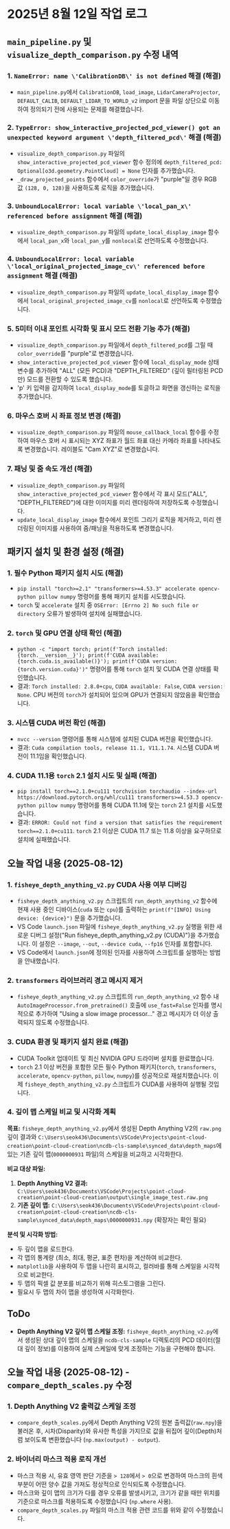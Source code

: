 # 2025년 8월 12일 작업 로그

## `main_pipeline.py` 및 `visualize_depth_comparison.py` 수정 내역

### 1. `NameError: name \'CalibrationDB\' is not defined` 해결 (해결)
- `main_pipeline.py`에서 `CalibrationDB`, `load_image`, `LidarCameraProjector`, `DEFAULT_CALIB`, `DEFAULT_LIDAR_TO_WORLD_v2` import 문을 파일 상단으로 이동하여 정의되기 전에 사용되는 문제를 해결했습니다.

### 2. `TypeError: show_interactive_projected_pcd_viewer() got an unexpected keyword argument \'depth_filtered_pcd\'` 해결 (해결)
- `visualize_depth_comparison.py` 파일의 `show_interactive_projected_pcd_viewer` 함수 정의에 `depth_filtered_pcd: Optional[o3d.geometry.PointCloud] = None` 인자를 추가했습니다.
- `_draw_projected_points` 함수에서 `color_override`가 "purple"일 경우 RGB 값 `(128, 0, 128)`을 사용하도록 로직을 추가했습니다.

### 3. `UnboundLocalError: local variable \'local_pan_x\' referenced before assignment` 해결 (해결)
- `visualize_depth_comparison.py` 파일의 `update_local_display_image` 함수에서 `local_pan_x`와 `local_pan_y`를 `nonlocal`로 선언하도록 수정했습니다.

### 4. `UnboundLocalError: local variable \'local_original_projected_image_cv\' referenced before assignment` 해결 (해결)
- `visualize_depth_comparison.py` 파일의 `update_local_display_image` 함수에서 `local_original_projected_image_cv`를 `nonlocal`로 선언하도록 수정했습니다.

### 5. 5미터 이내 포인트 시각화 및 표시 모드 전환 기능 추가 (해결)
- `visualize_depth_comparison.py` 파일에서 `depth_filtered_pcd`를 그릴 때 `color_override`를 "purple"로 변경했습니다.
- `show_interactive_projected_pcd_viewer` 함수에 `local_display_mode` 상태 변수를 추가하여 "ALL" (모든 PCD)과 "DEPTH_FILTERED" (깊이 필터링된 PCD만) 모드를 전환할 수 있도록 했습니다.
- \'p\' 키 입력을 감지하여 `local_display_mode`를 토글하고 화면을 갱신하는 로직을 추가했습니다.

### 6. 마우스 호버 시 좌표 정보 변경 (해결)
- `visualize_depth_comparison.py` 파일의 `mouse_callback_local` 함수를 수정하여 마우스 호버 시 표시되는 XYZ 좌표가 월드 좌표 대신 카메라 좌표를 나타내도록 변경했습니다. 레이블도 "Cam XYZ"로 변경했습니다.

### 7. 패닝 및 줌 속도 개선 (해결)
- `visualize_depth_comparison.py` 파일의 `show_interactive_projected_pcd_viewer` 함수에서 각 표시 모드("ALL", "DEPTH_FILTERED")에 대한 이미지를 미리 렌더링하여 저장하도록 수정했습니다.
- `update_local_display_image` 함수에서 포인트 그리기 로직을 제거하고, 미리 렌더링된 이미지를 사용하여 줌/패닝을 적용하도록 변경했습니다.

## 패키지 설치 및 환경 설정 (해결)

### 1. 필수 Python 패키지 설치 시도 (해결)
- `pip install "torch>=2.1" "transformers>=4.53.3" accelerate opencv-python pillow numpy` 명령어를 통해 패키지 설치를 시도했습니다.
- `torch` 및 `accelerate` 설치 중 `OSError: [Errno 2] No such file or directory` 오류가 발생하여 설치에 실패했습니다.

### 2. `torch` 및 GPU 연결 상태 확인 (해결)
- `python -c "import torch; print(f'Torch installed: {torch.__version__}'); print(f'CUDA available: {torch.cuda.is_available()}'); print(f'CUDA version: {torch.version.cuda}')"` 명령어를 통해 `torch` 설치 및 CUDA 연결 상태를 확인했습니다.
- 결과: `Torch installed: 2.8.0+cpu`, `CUDA available: False`, `CUDA version: None`. CPU 버전의 `torch`가 설치되어 있으며 GPU가 연결되지 않았음을 확인했습니다.

### 3. 시스템 CUDA 버전 확인 (해결)
- `nvcc --version` 명령어를 통해 시스템에 설치된 CUDA 버전을 확인했습니다.
- 결과: `Cuda compilation tools, release 11.1, V11.1.74`. 시스템 CUDA 버전이 11.1임을 확인했습니다.

### 4. CUDA 11.1용 `torch` 2.1 설치 시도 및 실패 (해결)
- `pip install torch==2.1.0+cu111 torchvision torchaudio --index-url https://download.pytorch.org/whl/cu111 transformers>=4.53.3 opencv-python pillow numpy` 명령어를 통해 CUDA 11.1에 맞는 `torch` 2.1 설치를 시도했습니다.
- 결과: `ERROR: Could not find a version that satisfies the requirement torch==2.1.0+cu111`. `torch` 2.1 이상은 CUDA 11.7 또는 11.8 이상을 요구하므로 설치에 실패했습니다.

## 오늘 작업 내용 (2025-08-12)

### 1. `fisheye_depth_anything_v2.py` CUDA 사용 여부 디버깅
- `fisheye_depth_anything_v2.py` 스크립트의 `run_depth_anything_v2` 함수에 현재 사용 중인 디바이스(`cuda` 또는 `cpu`)를 출력하는 `print(f"[INFO] Using device: {device}")` 문을 추가했습니다.
- VS Code `launch.json` 파일에 `fisheye_depth_anything_v2.py` 실행을 위한 새로운 디버그 설정("Run fisheye_depth_anything_v2.py (CUDA)")을 추가했습니다. 이 설정은 `--image`, `--out`, `--device cuda`, `--fp16` 인자를 포함합니다.
- VS Code에서 `launch.json`에 정의된 인자를 사용하여 스크립트를 실행하는 방법을 안내했습니다.

### 2. `transformers` 라이브러리 경고 메시지 제거
- `fisheye_depth_anything_v2.py` 스크립트의 `run_depth_anything_v2` 함수 내 `AutoImageProcessor.from_pretrained()` 호출에 `use_fast=False` 인자를 명시적으로 추가하여 "Using a slow image processor..." 경고 메시지가 더 이상 출력되지 않도록 수정했습니다.

### 3. CUDA 환경 및 패키지 설치 완료 (해결)
- CUDA Toolkit 업데이트 및 최신 NVIDIA GPU 드라이버 설치를 완료했습니다.
- `torch` 2.1 이상 버전을 포함한 모든 필수 Python 패키지(`torch`, `transformers`, `accelerate`, `opencv-python`, `pillow`, `numpy`)를 성공적으로 재설치했습니다. 이제 `fisheye_depth_anything_v2.py` 스크립트가 CUDA를 사용하여 실행될 것입니다.

### 4. 깊이 맵 스케일 비교 및 시각화 계획

**목표:**
`fisheye_depth_anything_v2.py`에서 생성된 Depth Anything V2의 `raw.png` 깊이 결과와 `C:\Users\seok436\Documents\VSCode\Projects\point-cloud-creation\point-cloud-creation\ncdb-cls-sample\synced_data\depth_maps`에 있는 기존 깊이 맵(`0000000931` 파일)의 스케일을 비교하고 시각화한다.

**비교 대상 파일:**
1.  **Depth Anything V2 결과:** `C:\Users\seok436\Documents\VSCode\Projects\point-cloud-creation\point-cloud-creation\output\single_image_test.raw.png`
2.  **기존 깊이 맵:** `C:\Users\seok436\Documents\VSCode\Projects\point-cloud-creation\point-cloud-creation\ncdb-cls-sample\synced_data\depth_maps\0000000931.npy` (확장자는 확인 필요)

**분석 및 시각화 방법:**
*   두 깊이 맵을 로드한다.
*   각 맵의 통계량 (최소, 최대, 평균, 표준 편차)을 계산하여 비교한다.
*   `matplotlib`을 사용하여 두 맵을 나란히 표시하고, 컬러바를 통해 스케일을 시각적으로 비교한다.
*   두 맵의 픽셀 값 분포를 비교하기 위해 히스토그램을 그린다.
*   필요시 두 맵의 차이 맵을 생성하여 시각화한다.

## ToDo

- **Depth Anything V2 깊이 맵 스케일 조정:** `fisheye_depth_anything_v2.py`에서 생성된 상대 깊이 맵의 스케일을 `ncdb-cls-sample` 디렉토리의 PCD 데이터(절대 깊이 정보)를 이용하여 실제 스케일에 맞게 조정하는 기능을 구현해야 합니다.

## 오늘 작업 내용 (2025-08-12) - `compare_depth_scales.py` 수정

### 1. Depth Anything V2 출력값 스케일 조정
- `compare_depth_scales.py`에서 Depth Anything V2의 원본 출력값(`raw.npy`)을 불러온 후, 시차(Disparity)와 유사한 특성을 가지므로 값을 뒤집어 깊이(Depth)처럼 보이도록 변환했습니다 (`np.max(output) - output`).

### 2. 바이너리 마스크 적용 로직 개선
- 마스크 적용 시, 유효 영역 판단 기준을 `> 128`에서 `> 0`으로 변경하여 마스크의 흰색 부분이 어떤 양수 값을 가져도 정상적으로 인식되도록 수정했습니다.
- 마스크와 깊이 맵의 크기가 다를 경우 오류를 발생시키고, 크기가 같을 때만 위치를 기준으로 마스크를 적용하도록 수정했습니다 (`np.where` 사용).
- `compare_depth_scales.py` 파일의 마스크 적용 관련 코드를 위와 같이 수정했습니다.
